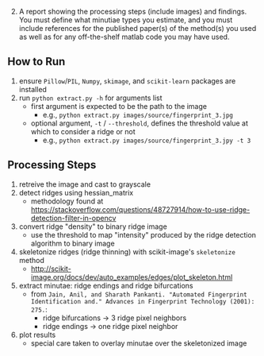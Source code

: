 
2. A report showing the processing steps (include images) and findings. You must define what minutiae types you estimate, and you must include references for the published paper(s) of the method(s) you used as well as for any off-the-shelf matlab code you may have used.

## How to Run
1. ensure `Pillow`/`PIL`, `Numpy`, `skimage`, and `scikit-learn` packages are installed
2. run `python extract.py -h` for arguments list
    - first argument is expected to be the path to the image
        - e.g., `python extract.py images/source/fingerprint_3.jpg`
    - optional argument, `-t` / `--threshold`, defines the threshold value at which to consider a ridge or not
        - e.g., `python extract.py images/source/fingerprint_3.jpy -t 3`

## Processing Steps
1. retreive the image and cast to grayscale
2. detect ridges using hessian_matrix
    - methodology found at  https://stackoverflow.com/questions/48727914/how-to-use-ridge-detection-filter-in-opencv
3. convert ridge "density" to binary ridge image
    - use the threshold to map "intensity" produced by the ridge detection algorithm to binary image
4. skeletonize ridges (ridge thinning) with scikit-image's `skeletonize` method
    - http://scikit-image.org/docs/dev/auto_examples/edges/plot_skeleton.html
5. extract minutae: ridge endings and ridge bifurcations
    - from `Jain, Anil, and Sharath Pankanti. "Automated Fingerprint Identification and." Advances in Fingerprint Technology (2001): 275.`:
        - ridge bifurcations -> 3 ridge pixel neighbors
        - ridge endings -> one ridge pixel neighbor
6. plot results
    - special care taken to overlay minutae over the skeletonized image
    
